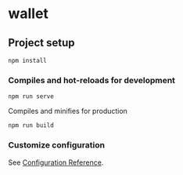 # wallet

## Project setup
```
npm install
```

### Compiles and hot-reloads for development
```
npm run serve
```

Compiles and minifies for production

```
npm run build
```


### Customize configuration
See [Configuration Reference](https://cli.vuejs.org/config/).
